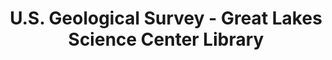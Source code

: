 ---
layout: repo
title: "U.S. Geological Survey - Great Lakes Science Center Library"
id: 3813
permalink: repos/3813/
---